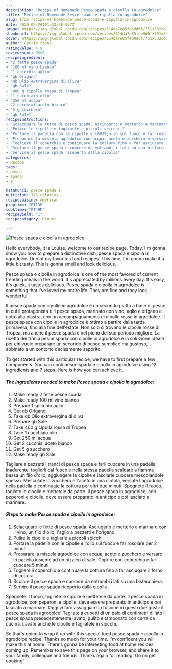 ```yaml
---
description: "Recipe of Homemade Pesce spada e cipolla in agrodolce"
title: "Recipe of Homemade Pesce spada e cipolla in agrodolce"
slug: 1725-recipe-of-homemade-pesce-spada-e-cipolla-in-agrodolce
date: 2020-09-26T01:33:58.957Z
image: https://img-global.cpcdn.com/recipes/614da7e85feb9d6f/751x532cq70/pesce-spada-e-cipolla-in-agrodolce-recipe-main-photo.jpg
thumbnail: https://img-global.cpcdn.com/recipes/614da7e85feb9d6f/751x532cq70/pesce-spada-e-cipolla-in-agrodolce-recipe-main-photo.jpg
cover: https://img-global.cpcdn.com/recipes/614da7e85feb9d6f/751x532cq70/pesce-spada-e-cipolla-in-agrodolce-recipe-main-photo.jpg
author: Carrie Stone
ratingvalue: 4.9
reviewcount: 9598
recipeingredient:
- "2 fette pesce spada"
- "100 ml vino bianco"
- "1 spicchio aglio"
- "qb Origano"
- "qb Olio extravergine di oliva"
- "qb Sale"
- "400 g cipolla rossa di Tropea"
- "1 cucchiaio olio"
- "250 ml acqua"
- "2 cucchiai aceto bianco"
- "5 g zucchero"
- "qb Sale"
recipeinstructions:
- "Sciacquare le fette di pesce spada. Asciugarlo e metterlo a marinare con il vino, un filo d&#39;olio, l&#39;aglio a pezzetti e l&#39;origano."
- "Pulire le cipolle e tagliarle a piccoli spicchi."
- "Portare la padella con le cipolle e l&#39;olio sul fuoco e far rosolare per 2 minuti"
- "Preparare la miscela agrodolce con acqua, aceto e zucchero e versare in padella insieme ad un pizzico di sale. Coprire con coperchio e far cuocere 5 minuti"
- "Togliere il coperchio e continuare la cottura fino a far asciugare il forno di cottura"
- "Scolare il pesce spada e cuocere da entrambi i lati su una bistecchiera."
- "Servire il pesce spada ricoperto dalla cipolla"
categories:
- Recipe
tags:
- pesce
- spada
- e

katakunci: pesce spada e 
nutrition: 176 calories
recipecuisine: American
preptime: "PT13M"
cooktime: "PT49M"
recipeyield: "1"
recipecategory: Dinner

---
```



![Pesce spada e cipolla in agrodolce](https://img-global.cpcdn.com/recipes/614da7e85feb9d6f/751x532cq70/pesce-spada-e-cipolla-in-agrodolce-recipe-main-photo.jpg)

Hello everybody, it is Louise, welcome to our recipe page. Today, I'm gonna show you how to prepare a distinctive dish, pesce spada e cipolla in agrodolce. One of my favorites food recipes. This time, I'm gonna make it a little bit tasty. This is gonna smell and look delicious.

Pesce spada e cipolla in agrodolce is one of the most favored of current trending meals in the world. It's appreciated by millions every day. It's easy, it's quick, it tastes delicious. Pesce spada e cipolla in agrodolce is something that I've loved my entire life. They are fine and they look wonderful.

Il pesce spada con cipolle in agrodolce è un secondo piatto a base di pesce in cui il protagonista è il pesce spada, marinato con vino, aglio e origano e cotto alla piastra, con un accompagnamento di cipolle rosse in agrodolce. Il pesce spada con cipolle in agrodolce è ottimo a partire dalla tarda primavera, fino alla fine dell&#39;estate. Non solo si trovano le cipolle rosse di Tropea, ma anche il pesce spada è nel pieno del suo periodo migliore. La ricetta dei tranci pesce spada con cipolle in agrodolce è la soluzione ideale per chi vuole preparare un secondo di pesce semplice ma gustoso, abbinato a un contorto decisamente saporito.


To get started with this particular recipe, we have to first prepare a few components. You can cook pesce spada e cipolla in agrodolce using 12 ingredients and 7 steps. Here is how you can achieve it.

<!--inarticleads1-->

##### The ingredients needed to make Pesce spada e cipolla in agrodolce:

1. Make ready 2 fette pesce spada
1. Make ready 100 ml vino bianco
1. Prepare 1 spicchio aglio
1. Get qb Origano
1. Take qb Olio extravergine di oliva
1. Prepare qb Sale
1. Take 400 g cipolla rossa di Tropea
1. Take 1 cucchiaio olio
1. Get 250 ml acqua
1. Get 2 cucchiai aceto bianco
1. Get 5 g zucchero
1. Make ready qb Sale


Tagliare a pezzetti i tranci di pesce spada e farli cuocere in una padella inaderente, toglierli dal fuoco e nella stessa padella scaldare a fiamma bassa un filo d&#39;olio, aggiungere le cipolle e lasciarle cuocere mescolandole spesso. Mescolate lo zucchero e l&#39;aceto in una ciotola, versate l&#39;agrodolce nella padella e continuate la cottura per altri due minuti. Spegnete il fuoco, togliete le cipolle e mettetele da parte. Il pesce spada in agrodolce, con peperoni e cipolle, deve essere preparato in anticipo e poi lasciato a marinare. 

<!--inarticleads2-->

##### Steps to make Pesce spada e cipolla in agrodolce:

1. Sciacquare le fette di pesce spada. Asciugarlo e metterlo a marinare con il vino, un filo d&#39;olio, l&#39;aglio a pezzetti e l&#39;origano.
1. Pulire le cipolle e tagliarle a piccoli spicchi.
1. Portare la padella con le cipolle e l&#39;olio sul fuoco e far rosolare per 2 minuti
1. Preparare la miscela agrodolce con acqua, aceto e zucchero e versare in padella insieme ad un pizzico di sale. Coprire con coperchio e far cuocere 5 minuti
1. Togliere il coperchio e continuare la cottura fino a far asciugare il forno di cottura
1. Scolare il pesce spada e cuocere da entrambi i lati su una bistecchiera.
1. Servire il pesce spada ricoperto dalla cipolla


Spegnete il fuoco, togliete le cipolle e mettetele da parte. Il pesce spada in agrodolce, con peperoni e cipolle, deve essere preparato in anticipo e poi lasciato a marinare. Oggi vi farò assaggiare la fusione di questi due gusti: il pesce spada in agrodolce! Tagliate a cubetti di un paio di centimetri di lato il pesce spada precedentemente lavato, pulito e tamponato con carta da cucina. Lavate anche le cipolle e tagliatele in spicchi. 

So that's going to wrap it up with this special food pesce spada e cipolla in agrodolce recipe. Thanks so much for your time. I'm confident you will make this at home. There's gonna be interesting food at home recipes coming up. Remember to save this page on your browser, and share it to your family, colleague and friends. Thanks again for reading. Go on get cooking!
